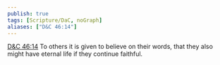 ```yaml
---
publish: true
tags: [Scripture/DaC, noGraph]
aliases: ["D&C 46:14"]
---
```

[D&C 46:14](https://churchofjesuschrist.org/study/scriptures/dc-testament/dc/46?lang=eng&id=p14#p14) To others it is given to believe on their words, that they also might have eternal life if they continue faithful.
